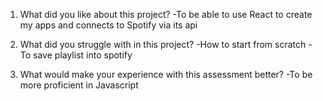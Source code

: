1. What did you like about this project?
-To be able to use React to create my apps and connects to Spotify via its api

2. What did you struggle with in this project?
-How to start from scratch
-To save playlist into spotify

3. What would make your experience with this assessment better?
-To be more proficient in Javascript